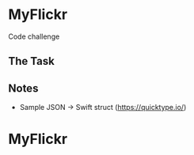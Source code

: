 #  MyFlickr

Code challenge

## The Task


## Notes

- Sample JSON -> Swift struct (https://quicktype.io/)

# MyFlickr

